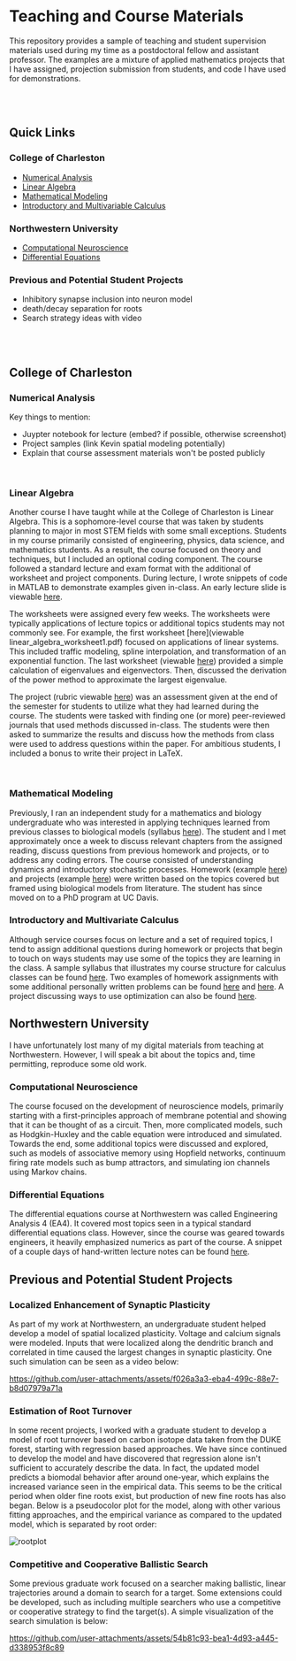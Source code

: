 # Teaching and Course Materials

This repository provides a sample of teaching and student supervision materials used during my time as a postdoctoral fellow and assistant professor. The examples are a mixture of applied mathematics projects that I have assigned, projection submission from students, and code I have used for demonstrations. 

<br/><br/>
## Quick Links

### College of Charleston

- [Numerical Analysis](#numerical-analysis)
- [Linear Algebra](#linear-algebra)
- [Mathematical Modeling](#mathematical-modeling)
- [Introductory and Multivariable Calculus](#introductory-and-multivariate-calculus)

### Northwestern University

- [Computational Neuroscience](#computational-neuroscience)
- [Differential Equations](#differential-equations)

### Previous and Potential Student Projects

- Inhibitory synapse inclusion into neuron model
- death/decay separation for roots
- Search strategy ideas with video




<br/><br/>
## College of Charleston

### Numerical Analysis

Key things to mention:
- Juypter notebook for lecture (embed? if possible, otherwise screenshot)
- Project samples (link Kevin spatial modeling potentially)
- Explain that course assessment materials won't be posted publicly

<br/>

### Linear Algebra

Another course I have taught while at the College of Charleston is Linear Algebra. This is a sophomore-level course that was taken by students planning to major in most STEM fields with some small exceptions. Students in my course primarily consisted of engineering, physics, data science, and mathematics students. As a result, the course focused on theory and techniques, but I included an optional coding component. The course followed a standard lecture and exam format with the additional of worksheet and project components. During lecture, I wrote snippets of code in MATLAB to demonstrate examples given in-class. An early lecture slide is viewable [here](linear_algebra_lecture02-gauss.pdf). 

The worksheets were assigned every few weeks. The worksheets were typically applications of lecture topics or additional topics students may not commonly see. For example, the first worksheet [here](viewable linear_algebra_worksheet1.pdf) focused on applications of linear systems. This included traffic modeling, spline interpolation, and transformation of an exponential function. The last worksheet (viewable [here](linear_algebra_worksheet5.pdf)) provided a simple calculation of eigenvalues and eigenvectors. Then, discussed the derivation of the power method to approximate the largest eigenvalue.

The project (rubric viewable [here](linear_algebra_project_rubric.pdf)) was an assessment given at the end of the semester for students to utilize what they had learned during the course. The students were tasked with finding one (or more) peer-reviewed journals that used methods discussed in-class. The students were then asked to summarize the results and discuss how the methods from class were used to address questions within the paper. For ambitious students, I included a bonus to write their project in LaTeX. 

<br/>

### Mathematical Modeling

Previously, I ran an independent study for a mathematics and biology undergraduate who was interested in applying techniques learned from previous classes to biological models (syllabus [here](math_modeling__syllabus.pdf)). The student and I met approximately once a week to discuss relevant chapters from the assigned reading, discuss questions from previous homework and projects, or to address any coding errors. The course consisted of understanding dynamics and introductory stochastic processes. Homework (example [here](math_modeling_hw1.pdf)) and projects (example [here](math_modeling_project2.pdf)) were written based on the topics covered but framed using biological models from literature. The student has since moved on to a PhD program at UC Davis.


### Introductory and Multivariate Calculus

Although service courses focus on lecture and a set of required topics, I tend to assign additional questions during homework or projects that begin to touch on ways students may use some of the topics they are learning in the class. A sample syllabus that illustrates my course structure for calculus classes can be found [here](multicalc_syllabus.pdf). Two examples of homework assignments with some additional personally written problems can be found [here](multicalc_hw4.pdf) and [here](multicalc_hw9.pdf). A project discussing ways to use optimization can also be found [here](multicalc_project2.pdf).



## Northwestern University

I have unfortunately lost many of my digital materials from teaching at Northwestern. However, I will speak a bit about the topics and, time permitting, reproduce some old work.

### Computational Neuroscience

The course focused on the development of neuroscience models, primarily starting with a first-principles approach of membrane potential and showing that it can be thought of as a circuit. Then, more complicated models, such as Hodgkin-Huxley and the cable equation were introduced and simulated. Towards the end, some additional topics were discussed and explored, such as models of associative memory using Hopfield networks, continuum firing rate models such as bump attractors, and simulating ion channels using Markov chains.


### Differential Equations

The differential equations course at Northwestern was called Engineering Analysis 4 (EA4). It covered most topics seen in a typical standard differential equations class. However, since the course was geared towards engineers, it heavily emphasized numerics as part of the course. A snippet of a couple days of hand-written lecture notes can be found [here](ea4_notes.pdf).


## Previous and Potential Student Projects

### Localized Enhancement of Synaptic Plasticity

As part of my work at Northwestern, an undergraduate student helped develop a model of spatial localized plasticity. Voltage and calcium signals were modeled. Inputs that were localized along the dendritic branch and correlated in time caused the largest changes in synaptic plasticity. One such simulation can be seen as a video below:

https://github.com/user-attachments/assets/f026a3a3-eba4-499c-88e7-b8d07979a71a





  
### Estimation of Root Turnover 

In some recent projects, I worked with a graduate student to develop a model of root turnover based on carbon isotope data taken from the DUKE forest, starting with regression based approaches. We have since continued to develop the model and have discovered that regression alone isn't sufficient to accurately describe the data. In fact, the updated model predicts a biomodal behavior after around one-year, which explains the increased variance seen in the empirical data. This seems to be the critical period when older fine roots exist, but production of new fine roots has also began. Below is a pseudocolor plot for the model, along with other various fitting approaches, and the empirical variance as compared to the updated model, which is separated by root order:

![rootplot](https://github.com/user-attachments/assets/9eedb84e-b499-4812-99cb-4b723d1bdf2d)






### Competitive and Cooperative Ballistic Search

Some previous graduate work focused on a searcher making ballistic, linear trajectories around a domain to search for a target. Some extensions could be developed, such as including multiple searchers who use a competitive or cooperative strategy to find the target(s). A simple visualization of the search simulation is below:

https://github.com/user-attachments/assets/54b81c93-bea1-4d93-a445-d338953f8c89





